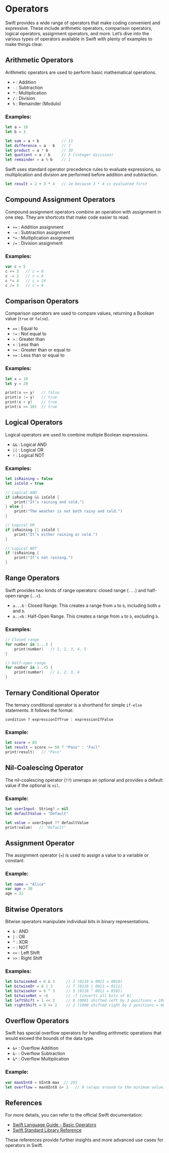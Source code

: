 # Operators 

Swift provides a wide range of operators that make coding convenient and expressive. These include arithmetic operators, comparison operators, logical operators, assignment operators, and more. Let’s dive into the various types of operators available in Swift with plenty of examples to make things clear.

## Arithmetic Operators

Arithmetic operators are used to perform basic mathematical operations.

- `+` : Addition
- `-` : Subtraction
- `*` : Multiplication
- `/` : Division
- `%` : Remainder (Modulo)

### Examples:

```swift
let a = 10
let b = 3

let sum = a + b          // 13
let difference = a - b   // 7
let product = a * b      // 30
let quotient = a / b     // 3 (integer division)
let remainder = a % b    // 1
```

Swift uses standard operator precedence rules to evaluate expressions, so multiplication and division are performed before addition and subtraction.

```swift
let result = 2 + 3 * 4   // 14 because 3 * 4 is evaluated first
```

## Compound Assignment Operators

Compound assignment operators combine an operation with assignment in one step. They are shortcuts that make code easier to read.

- `+=` : Addition assignment
- `-=` : Subtraction assignment
- `*=` : Multiplication assignment
- `/=` : Division assignment

### Examples:

```swift
var c = 5
c += 3   // c = 8
c -= 2   // c = 6
c *= 4   // c = 24
c /= 3   // c = 8
```

## Comparison Operators

Comparison operators are used to compare values, returning a Boolean value (`true` or `false`).

- `==` : Equal to
- `!=` : Not equal to
- `>`  : Greater than
- `<`  : Less than
- `>=` : Greater than or equal to
- `<=` : Less than or equal to

### Examples:

```swift
let x = 10
let y = 20

print(x == y)   // false
print(x != y)   // true
print(x < y)    // true
print(x >= 10)  // true
```

## Logical Operators

Logical operators are used to combine multiple Boolean expressions.

- `&&` : Logical AND
- `||` : Logical OR
- `!`  : Logical NOT

### Examples:

```swift
let isRaining = false
let isCold = true

// Logical AND
if isRaining && isCold {
    print("It’s raining and cold.")
} else {
    print("The weather is not both rainy and cold.")
}

// Logical OR
if isRaining || isCold {
    print("It’s either raining or cold.")
}

// Logical NOT
if !isRaining {
    print("It’s not raining.")
}
```

## Range Operators

Swift provides two kinds of range operators: closed range (`...`) and half-open range (`..<`).

- `a...b` : Closed Range. This creates a range from `a` to `b`, including both `a` and `b`.
- `a..<b` : Half-Open Range. This creates a range from `a` to `b`, excluding `b`.

### Examples:

```swift
// Closed range
for number in 1...5 {
    print(number)   // 1, 2, 3, 4, 5
}

// Half-open range
for number in 1..<5 {
    print(number)   // 1, 2, 3, 4
}
```

## Ternary Conditional Operator

The ternary conditional operator is a shorthand for simple `if-else` statements. It follows the format:

`condition ? expressionIfTrue : expressionIfFalse`

### Example:

```swift
let score = 85
let result = score >= 50 ? "Pass" : "Fail"
print(result)   // "Pass"
```

## Nil-Coalescing Operator

The nil-coalescing operator (`??`) unwraps an optional and provides a default value if the optional is `nil`.

### Example:

```swift
let userInput: String? = nil
let defaultValue = "Default"

let value = userInput ?? defaultValue
print(value)   // "Default"
```

## Assignment Operator

The assignment operator (`=`) is used to assign a value to a variable or constant.

### Example:

```swift
let name = "Alice"
var age = 30
age = 31
```

## Bitwise Operators

Bitwise operators manipulate individual bits in binary representations.

- `&` : AND
- `|` : OR
- `^` : XOR
- `~` : NOT
- `<<` : Left Shift
- `>>` : Right Shift

### Examples:

```swift
let bitwiseAnd = 6 & 3     // 2 (0110 & 0011 = 0010)
let bitwiseOr = 6 | 3      // 7 (0110 | 0011 = 0111)
let bitwiseXor = 6 ^ 3     // 5 (0110 ^ 0011 = 0101)
let bitwiseNot = ~6        // -7 (inverts all bits of 6)
let leftShift = 1 << 3     // 8 (0001 shifted left by 3 positions = 1000)
let rightShift = 8 >> 2    // 2 (1000 shifted right by 2 positions = 0010)
```

## Overflow Operators

Swift has special overflow operators for handling arithmetic operations that would exceed the bounds of the data type.

- `&+` : Overflow Addition
- `&-` : Overflow Subtraction
- `&*` : Overflow Multiplication

### Example:

```swift
var maxUInt8 = UInt8.max  // 255
let overflow = maxUInt8 &+ 1   // 0 (wraps around to the minimum value)
```

## References

For more details, you can refer to the official Swift documentation:

- [Swift Language Guide - Basic Operators](https://docs.swift.org/swift-book/LanguageGuide/BasicOperators.html)
- [Swift Standard Library Reference](https://developer.apple.com/documentation/swift)

These references provide further insights and more advanced use cases for operators in Swift.

